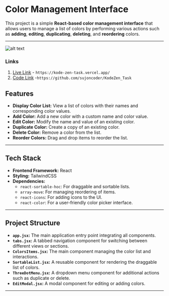 # Color Management Interface

This project is a simple **React-based color management interface** that allows users to manage a list of colors by performing various actions such as **adding**, **editing**, **duplicating**, **deleting**, and **reordering** colors.

---
![alt text](https://i.ibb.co.com/P5m3qdT/color-edit.png)

### Links
1. [Live Link](https://kode-zen-task.vercel.app/) - `https://kode-zen-task.vercel.app/`
2. [Code Link](https://github.com/sujoncoder/KodeZen_Task) -`https://github.com/sujoncoder/KodeZen_Task`





## Features

- **Display Color List:** View a list of colors with their names and corresponding color values.
- **Add Color:** Add a new color with a custom name and color value.
- **Edit Color:** Modify the name and value of an existing color.
- **Duplicate Color:** Create a copy of an existing color.
- **Delete Color:** Remove a color from the list.
- **Reorder Colors:** Drag and drop items to reorder the list.

---

## Tech Stack

- **Frontend Framework:** React
- **Styling:** TailwindCSS
- **Dependencies:**  
  - `react-sortable-hoc`: For draggable and sortable lists.  
  - `array-move`: For managing reordering of items.  
  - `react-icons`: For adding icons to the UI.  
  - `react-color`: For a user-friendly color picker interface.

---

## Project Structure

- **`app.jsx`:** The main application entry point integrating all components.
- **`tabs.jsx`:** A tabbed navigation component for switching between different views or sections.
- **`ColorsItems.jsx`:** The main component managing the color list and interactions.
- **`SortableList.jsx`:** A reusable component for rendering the draggable list of colors.
- **`ThreeDotMenu.jsx`:** A dropdown menu component for additional actions such as duplicate or delete.
- **`EditModal.jsx`:** A modal component for editing or adding colors.

---